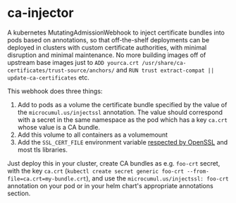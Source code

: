 # ca-injector

A kubernetes MutatingAdmissionWebhook to inject certificate bundles into pods
based on annotations, so that off-the-shelf deployments can be deployed in
clusters with custom certificate authorities, with minimal disruption and
minimal maintenance. No more building images off of upstream base images just to
`ADD yourca.crt /usr/share/ca-certificates/trust-source/anchors/` and `RUN trust
extract-compat || update-ca-certificates` etc.

This webhook does three things:

1. Add to pods as a volume the certificate bundle specified by the value of the
   `microcumul.us/injectssl` annotation. The value should correspond with a
   secret in the same namespace as the pod which has a key `ca.crt` whose value
   is a CA bundle.
1. Add this volume to all containers as a volumemount
1. Add the `SSL_CERT_FILE` environment variable [respected by
   OpenSSL](https://www.openssl.org/docs/man1.1.0/man3/SSL_CTX_set_default_verify_paths.html)
   and most tls libraries.

Just deploy this in your cluster, create CA bundles as e.g. `foo-crt` secret,
with the key `ca.crt` (`kubectl create secret generic foo-crt
--from-file=ca.crt=my-bundle.crt`), and use the `microcumul.us/injectssl:
foo-crt` annotation on your pod or in your helm chart's appropriate annotations
section.
